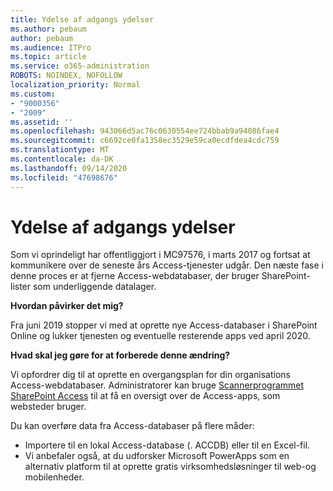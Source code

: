 ```yaml
---
title: Ydelse af adgangs ydelser
ms.author: pebaum
author: pebaum
ms.audience: ITPro
ms.topic: article
ms.service: o365-administration
ROBOTS: NOINDEX, NOFOLLOW
localization_priority: Normal
ms.custom:
- "9000356"
- "2009"
ms.assetid: ''
ms.openlocfilehash: 943066d5ac76c0630554ee724bbab9a94086fae4
ms.sourcegitcommit: c6692ce0fa1358ec3529e59ca0ecdfdea4cdc759
ms.translationtype: MT
ms.contentlocale: da-DK
ms.lasthandoff: 09/14/2020
ms.locfileid: "47698676"
---
```

# <a name="access-services-retirement"></a>Ydelse af adgangs ydelser

Som vi oprindeligt har offentliggjort i MC97576, i marts 2017 og fortsat at kommunikere over de seneste års Access-tjenester udgår. Den næste fase i denne proces er at fjerne Access-webdatabaser, der bruger SharePoint-lister som underliggende datalager.

**Hvordan påvirker det mig?**

Fra juni 2019 stopper vi med at oprette nye Access-databaser i SharePoint Online og lukker tjenesten og eventuelle resterende apps ved april 2020.

**Hvad skal jeg gøre for at forberede denne ændring?**

Vi opfordrer dig til at oprette en overgangsplan for din organisations Access-webdatabaser. Administratorer kan bruge [Scannerprogrammet SharePoint Access](https://github.com/SharePoint/PnP-Tools/tree/master/Solutions/SharePoint.AccessApp.Scanner) til at få en oversigt over de Access-apps, som websteder bruger.

Du kan overføre data fra Access-databaser på flere måder:

- Importere til en lokal Access-database (. ACCDB) eller til en Excel-fil.
- Vi anbefaler også, at du udforsker Microsoft PowerApps som en alternativ platform til at oprette gratis virksomhedsløsninger til web-og mobilenheder.